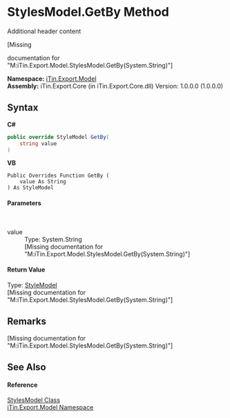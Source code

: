 # StylesModel.GetBy Method 
Additional header content 

\[Missing <summary> documentation for "M:iTin.Export.Model.StylesModel.GetBy(System.String)"\]

**Namespace:**&nbsp;<a href="ef57ffcc-e95e-b212-5a46-9aa6f5a3511f">iTin.Export.Model</a><br />**Assembly:**&nbsp;iTin.Export.Core (in iTin.Export.Core.dll) Version: 1.0.0.0 (1.0.0.0)

## Syntax

**C#**<br />
``` C#
public override StyleModel GetBy(
	string value
)
```

**VB**<br />
``` VB
Public Overrides Function GetBy ( 
	value As String
) As StyleModel
```


#### Parameters
&nbsp;<dl><dt>value</dt><dd>Type: System.String<br />\[Missing <param name="value"/> documentation for "M:iTin.Export.Model.StylesModel.GetBy(System.String)"\]</dd></dl>

#### Return Value
Type: <a href="baeb266c-8597-5b32-68a5-12c1b3e5d907">StyleModel</a><br />\[Missing <returns> documentation for "M:iTin.Export.Model.StylesModel.GetBy(System.String)"\]

## Remarks
\[Missing <remarks> documentation for "M:iTin.Export.Model.StylesModel.GetBy(System.String)"\]

## See Also


#### Reference
<a href="b054d3da-daec-6bfe-5fa1-a5f9cdb5ed67">StylesModel Class</a><br /><a href="ef57ffcc-e95e-b212-5a46-9aa6f5a3511f">iTin.Export.Model Namespace</a><br />